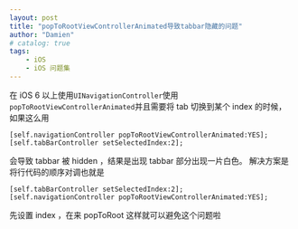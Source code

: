 ```yaml
---
layout: post
title: "popToRootViewControllerAnimated导致tabbar隐藏的问题"
author: "Damien"
# catalog: true
tags:
    - iOS
    - iOS 问题集
--- 
```




在 iOS 6 以上使用`UINavigationController`使用`popToRootViewControllerAnimated`并且需要将 tab 切换到某个 index 的时候，如果这么用


```
[self.navigationController popToRootViewControllerAnimated:YES];
[self.tabBarController setSelectedIndex:2];
```

会导致 tabbar 被 hidden ，结果是出现 tabbar 部分出现一片白色。
解决方案是将行代码的顺序对调也就是

```
[self.tabBarController setSelectedIndex:2];
[self.navigationController popToRootViewControllerAnimated:YES];
```

先设置 index ，在来 popToRoot 这样就可以避免这个问题啦




